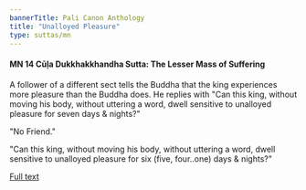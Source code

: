 ```yaml
---
bannerTitle: Pali Canon Anthology
title: "Unalloyed Pleasure" 
type: suttas/mn
---
```


#### MN 14 Cūḷa Dukkhakkhandha Sutta: The Lesser Mass of Suffering

A follower of a different sect tells the Buddha that the king
experiences more pleasure than the Buddha does.  He replies with
"Can this king, without moving his body, without uttering a word,
dwell sensitive to unalloyed pleasure for seven days & nights?"  

"No Friend."  

"Can this king, without moving his body, without uttering a word, 
dwell sensitive to unalloyed pleasure for six (five, four..one)
days & nights?"  


[Full text](https://www.dhammatalks.org/suttas/MN/MN14.html)
